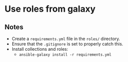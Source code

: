 # Use roles from galaxy

## Notes

- Create a `requirements.yml` file in the `roles/` directory.
- Ensure that the `.gitignore` is set to properly catch this.
- Install collections and roles:
  - `ansible-galaxy install -r requirements.yml`
